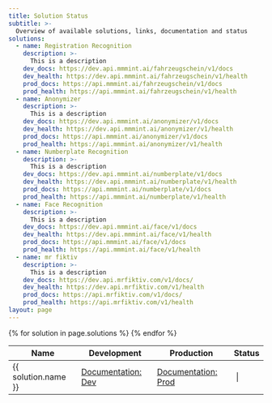 ```yaml
---
title: Solution Status
subtitle: >-
  Overview of available solutions, links, documentation and status
solutions:
  - name: Registration Recognition
    description: >-
      This is a description
    dev_docs: https://dev.api.mmmint.ai/fahrzeugschein/v1/docs
    dev_health: https://dev.api.mmmint.ai/fahrzeugschein/v1/health
    prod_docs: https://api.mmmint.ai/fahrzeugschein/v1/docs
    prod_health: https://api.mmmint.ai/fahrzeugschein/v1/health
  - name: Anonymizer
    description: >-
      This is a description
    dev_docs: https://dev.api.mmmint.ai/anonymizer/v1/docs
    dev_health: https://dev.api.mmmint.ai/anonymizer/v1/health
    prod_docs: https://api.mmmint.ai/anonymizer/v1/docs
    prod_health: https://api.mmmint.ai/anonymizer/v1/health
  - name: Numberplate Recognition
    description: >-
      This is a description
    dev_docs: https://dev.api.mmmint.ai/numberplate/v1/docs
    dev_health: https://dev.api.mmmint.ai/numberplate/v1/health
    prod_docs: https://api.mmmint.ai/numberplate/v1/docs
    prod_health: https://api.mmmint.ai/numberplate/v1/health
  - name: Face Recognition
    description: >-
      This is a description
    dev_docs: https://dev.api.mmmint.ai/face/v1/docs
    dev_health: https://dev.api.mmmint.ai/face/v1/health
    prod_docs: https://api.mmmint.ai/face/v1/docs
    prod_health: https://api.mmmint.ai/face/v1/health
  - name: mr fiktiv
    description: >-
      This is a description
    dev_docs: https://dev.api.mrfiktiv.com/v1/docs/
    dev_health: https://dev.api.mrfiktiv.com/v1/health
    prod_docs: https://api.mrfiktiv.com/v1/docs/
    prod_health: https://api.mrfiktiv.com/v1/health
layout: page
---
```


<link rel="stylesheet" href="https://stackpath.bootstrapcdn.com/font-awesome/4.7.0/css/font-awesome.min.css" />

<table>
  <thead>
    <tr>
      <th>Name</th>
      <!-- <th>Description</th> -->
      <th>Development</th>
      <th>Production</th>
      <th>Status</th>
    </tr>
  </thead>
  <tbody>
    {% for solution in page.solutions %}
    <tr>
        <td>{{ solution.name }}</td>
        <!-- <td>{{ solution.description }}</td> -->
        <td>
            <a href="{{ solution.dev_docs }}" target="_blank" class="button">
                Documentation: Dev
            </a>
        </td>
        <td>
            <a href="{{ solution.prod_docs }}" target="_blank" class="button">
                Documentation: Prod
            </a>
        </td>
        <td >
                <a href="{{solution.dev_docs}}" target="_blank" class="tooltip">
                  <span class="tooltiptext">Development</span>
                  <health data="{{solution.dev_health}}">
                    <i class="fa fa-exclamation-triangle" aria-hidden="true" style="color:orange"></i>
                  </health>
                </a>
            |
                <a href="{{solution.prod_docs}}" target="_blank" class="tooltip">
                  <span class="tooltiptext">Production</span>
                  <health data="{{solution.prod_health}}">
                    <i class="fa fa-exclamation-triangle" aria-hidden="true" style="color:orange"></i>
                  </health>
                </a>
        </td>
    </tr>
    {% endfor %}
  </tbody>
</table>

<style>
/* Tooltip container */
.tooltip {
  position: relative;
  display: inline-block;
  border-bottom: 1px dotted black; /* If you want dots under the hoverable text */
}

/* Tooltip text */
.tooltip .tooltiptext {
  visibility: hidden;
  width: 120px;
  background-color: #2c2f3b;
  color: #ebecf0;
  text-align: center;
  padding: 5px 0;
  border-radius: 6px;
 
  /* Position the tooltip text - see examples below! */
  position: absolute;
  z-index: 1;
}

/* Show the tooltip text when you mouse over the tooltip container */
.tooltip:hover .tooltiptext {
  visibility: visible;
}
</style>

 <script src="{{ 'assets/js/health.js' | relative_url }}">
  
</script>
